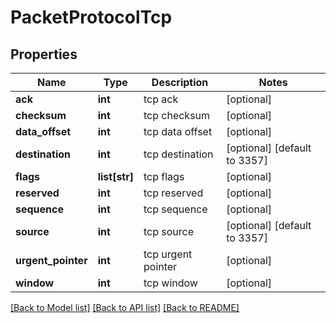 # PacketProtocolTcp

## Properties
Name | Type | Description | Notes
------------ | ------------- | ------------- | -------------
**ack** | **int** | tcp ack | [optional] 
**checksum** | **int** | tcp checksum | [optional] 
**data_offset** | **int** | tcp data offset | [optional] 
**destination** | **int** | tcp destination | [optional] [default to 3357]
**flags** | **list[str]** | tcp flags | [optional] 
**reserved** | **int** | tcp reserved | [optional] 
**sequence** | **int** | tcp sequence | [optional] 
**source** | **int** | tcp source | [optional] [default to 3357]
**urgent_pointer** | **int** | tcp urgent pointer | [optional] 
**window** | **int** | tcp window | [optional] 

[[Back to Model list]](../README.md#documentation-for-models) [[Back to API list]](../README.md#documentation-for-api-endpoints) [[Back to README]](../README.md)


